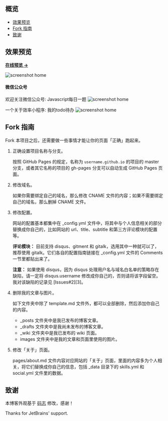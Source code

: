 <!-- # 码志

我的个人博客：<https://mazhuang.org>，欢迎 Star 和 Fork。 -->

## 概览

<!-- vim-markdown-toc GFM -->

* [效果预览](#效果预览)
* [Fork 指南](#fork-指南)
* [致谢](#致谢)
<!-- * [使用文档](#使用文档)
* [经验与思考](#经验与思考)
* [联系我](#联系我) -->

<!-- vim-markdown-toc -->

## 效果预览

**[在线预览 &rarr;](https://tctorz.github.io//)**

![screenshot home](https://ifwechat.com/assets/images/screenshots/home1.png)

#### 微信公众号

欢迎关注微信公众号: Javascript每日一题
![screenshot home](https://ifwechat.com/assets/images/screenshots/wecom.png)

一个关于效率小程序: 我的todo待办
![screenshot home](https://ifwechat.com/assets/images/screenshots/wemini.png)

## Fork 指南

Fork 本项目之后，还需要做一些事情才能让你的页面「正确」跑起来。

1. 正确设置项目名称与分支。

   按照 GitHub Pages 的规定，名称为 `username.github.io` 的项目的 master 分支，或者其它名称的项目的 gh-pages 分支可以自动生成 GitHub Pages 页面。

2. 修改域名。

   如果你需要绑定自己的域名，那么修改 CNAME 文件的内容；如果不需要绑定自己的域名，那么删掉 CNAME 文件。

3. 修改配置。

   网站的配置基本都集中在 \_config.yml 文件中，将其中与个人信息相关的部分替换成你自己的，比如网站的 url、title、subtitle 和第三方评论模块的配置等。

   **评论模块：** 目前支持 disqus、gitment 和 gitalk，选用其中一种就可以了，推荐使用 gitalk。它们各自的配置指南链接在 \_config.yml 文件的 Comments 一节里都贴出来了。

   **注意：** 如果使用 disqus，因为 disqus 处理用户名与域名白名单的策略存在缺陷，请一定将 disqus.username 修改成你自己的，否则请将该字段留空。我对该缺陷的记录见 [Issues#2][3]。

4. 删除我的文章与图片。

   如下文件夹中除了 template.md 文件外，都可以全部删除，然后添加你自己的内容。

   * \_posts 文件夹中是我已发布的博客文章。
   * \_drafts 文件夹中是我尚未发布的博客文章。
   * \_wiki 文件夹中是我已发布的 wiki 页面。
   * images 文件夹中是我的文章和页面里使用的图片。

5. 修改「关于」页面。

   pages/about.md 文件内容对应网站的「关于」页面，里面的内容多为个人相关，将它们替换成你自己的信息，包括 \_data 目录下的 skills.yml 和 social.yml 文件里的数据。

<!-- ## 使用文档

- [本博客模板常见问题 Q & A](https://mazhuang.org/2020/05/03/blog-template-qna/)。

- 在本地预览博客效果可以参考 [Setting up your Pages site locally with Jekyll][2]。
-->

<!-- ## 经验与思考

* 排版建议遵照一定的规范，推荐 [中文文案排版指北（简体中文版）][1]。

* 简约，尽量每个页面都不展示多余的内容。

* 有时一图抵千言，有时可能只会拖慢网页加载速度。

* 言之有物，不做无痛之呻吟。

* 如果写技术文章，那先将技术原理完全理清了再开始写，一边摸索技术一边组织文章效率较低。

* 杜绝难断句、难理解的长句子，如果不能将其拆分成几个简洁的短句，说明脑中的理解并不清晰。

* 可以学习一下那些高质量的博主，他们的行文，内容组织方式，有什么值得借鉴的地方。 -->

<!-- ## 联系我

如果对本博客模板或者内容有任何建议，可以通过 [Issues](https://github.com/mzlogin/mzlogin.github.io/issues) 或者微信公众号「闷骚的程序员」与我取得联系。

<img width="192px" height="192px" src="https://mazhuang.org/assets/images/qrcode.jpg"/> -->

## 致谢

本博客外观基于 [码志](https://github.com/mzlogin) 修改，感谢！

Thanks for JetBrains' support.

<!-- <a href="https://www.jetbrains.com/?from=mzlogin.github.io"><img src="./assets/images/jetbrains.svg"/></a> -->

<!-- [1]: https://github.com/mzlogin/chinese-copywriting-guidelines
[2]: https://help.github.com/articles/setting-up-your-pages-site-locally-with-jekyll/
[3]: https://github.com/mzlogin/mzlogin.github.io/issues/2 -->
